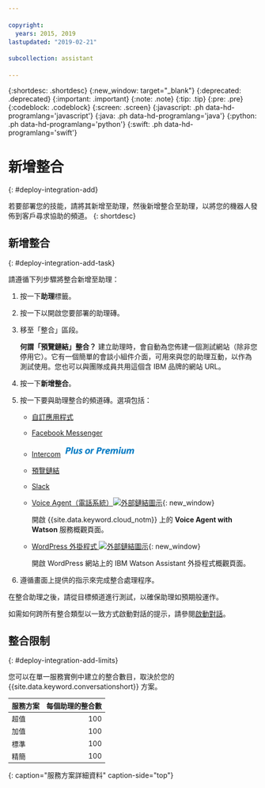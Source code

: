 ```yaml
---

copyright:
  years: 2015, 2019
lastupdated: "2019-02-21"

subcollection: assistant

---
```


{:shortdesc: .shortdesc}
{:new_window: target="_blank"}
{:deprecated: .deprecated}
{:important: .important}
{:note: .note}
{:tip: .tip}
{:pre: .pre}
{:codeblock: .codeblock}
{:screen: .screen}
{:javascript: .ph data-hd-programlang='javascript'}
{:java: .ph data-hd-programlang='java'}
{:python: .ph data-hd-programlang='python'}
{:swift: .ph data-hd-programlang='swift'}

# 新增整合
{: #deploy-integration-add}

若要部署您的技能，請將其新增至助理，然後新增整合至助理，以將您的機器人發佈到客戶尋求協助的頻道。
{: shortdesc}

## 新增整合
{: #deploy-integration-add-task}

請遵循下列步驟將整合新增至助理：

1.  按一下**助理**標籤。

1.  按一下以開啟您要部署的助理磚。

1.  移至「整合」區段。

    **何謂「預覽鏈結」整合？** 建立助理時，會自動為您佈建一個測試網站（除非您停用它）。它有一個簡單的會談小組件介面，可用來與您的助理互動，以作為測試使用。您也可以與團隊成員共用這個含 IBM 品牌的網站 URL。

1.  按一下**新增整合**。

1.  按一下要與助理整合的頻道磚。選項包括：

    - [自訂應用程式](/docs/services/assistant?topic=assistant-deploy-custom-app)
    - [Facebook Messenger](/docs/services/assistant?topic=assistant-deploy-facebook)
    - [Intercom](/docs/services/assistant?topic=assistant-deploy-intercom)  ![僅限「加值」或「超值」方案](images/premium.png)
    - [預覽鏈結](/docs/services/assistant?topic=assistant-deploy-web-link)
    - [Slack](/docs/services/assistant?topic=assistant-deploy-slack)
    - [Voice Agent（電話系統）![外部鏈結圖示](../../icons/launch-glyph.svg "外部鏈結圖示 ")](https://cloud.ibm.com/catalog/services/voice-agent-with-watson){: new_window}

      開啟 {{site.data.keyword.cloud_notm}} 上的 **Voice Agent with Watson** 服務概觀頁面。
    - [WordPress 外掛程式 ![外部鏈結圖示](../../icons/launch-glyph.svg "外部鏈結圖示")](https://wordpress.org/plugins/conversation-watson/){: new_window}

      開啟 WordPress 網站上的 IBM Watson Assistant 外掛程式概觀頁面。

1.  遵循畫面上提供的指示來完成整合處理程序。

在整合助理之後，請從目標頻道進行測試，以確保助理如預期般運作。

如需如何跨所有整合類型以一致方式啟動對話的提示，請參閱[啟動對話](/docs/services/assistant?topic=assistant-dialog-start)。

## 整合限制
{: #deploy-integration-add-limits}

您可以在單一服務實例中建立的整合數目，取決於您的 {{site.data.keyword.conversationshort}} 方案。

|服務方案                             | 每個助理的整合數  |
|------------------|---------------------------:|
|超值                                 |100 |
|加值         |100 |
|標準                                 |100 |
|精簡              |100 |
{: caption="服務方案詳細資料" caption-side="top"}
